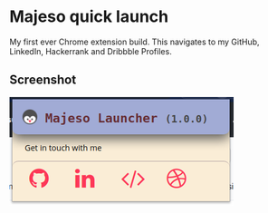 # Majeso quick launch
My first ever Chrome extension build. This navigates to my GitHub, LinkedIn, Hackerrank and Dribbble Profiles.
## Screenshot
![Extension](https://github.com/gomathishankar37/majeso-quick-launch/blob/master/Screenshot/majeso-launcher.png)
